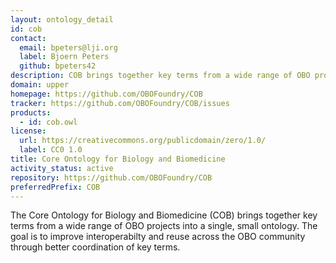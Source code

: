 ```yaml
---
layout: ontology_detail
id: cob
contact:
  email: bpeters@lji.org
  label: Bjoern Peters
  github: bpeters42
description: COB brings together key terms from a wide range of OBO projects to improve interoperability.
domain: upper
homepage: https://github.com/OBOFoundry/COB
tracker: https://github.com/OBOFoundry/COB/issues
products:
  - id: cob.owl
license:
  url: https://creativecommons.org/publicdomain/zero/1.0/
  label: CC0 1.0
title: Core Ontology for Biology and Biomedicine
activity_status: active
repository: https://github.com/OBOFoundry/COB
preferredPrefix: COB
---
```


The Core Ontology for Biology and Biomedicine (COB) brings together key terms from a wide range of OBO projects into a single, small ontology. The goal is to improve interoperabilty and reuse across the OBO community through better coordination of key terms.
